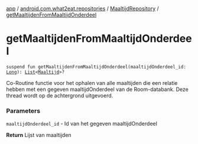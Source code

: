 [app](../../index.md) / [android.com.what2eat.repositories](../index.md) / [MaaltijdRepository](index.md) / [getMaaltijdenFromMaaltijdOnderdeel](./get-maaltijden-from-maaltijd-onderdeel.md)

# getMaaltijdenFromMaaltijdOnderdeel

`suspend fun getMaaltijdenFromMaaltijdOnderdeel(maaltijdOnderdeel_id: `[`Long`](https://kotlinlang.org/api/latest/jvm/stdlib/kotlin/-long/index.html)`): `[`List`](https://kotlinlang.org/api/latest/jvm/stdlib/kotlin.collections/-list/index.html)`<`[`Maaltijd`](../../android.com.what2eat.model/-maaltijd/index.md)`>?`

Co-Routine functie voor het ophalen van alle maaltijden die een relatie hebben met een
gegeven maaltijdOnderdeel van de Room-databank. Deze thread wordt op de achtergrond uitgevoerd.

### Parameters

`maaltijdOnderdeel_id` - Id van het gegeven maaltijdOnderdeel

**Return**
Lijst van maaltijden

